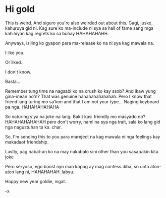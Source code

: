 <html>
<h1>Hi gold</h1>
  <body>
    <p>This is weird. And siguro you're also weirded out about this. Gagi, jusko, kahuruya gid ni. Kag sure ko ma-include ni sya sa hall of fame sang mga kahihiyan kag regrets ko sa buhay HAHAHAHAHH.</p>
    <p>Anyways, isiling ko gyapon para ma-release ko na ni sya kag mawala na.</p>
    <p>I like you.<p>
    <p>Or liked.</p>
    <p>I don't know.</p>
    <p>Basta...</p>
    <p>Remember tung time na nagsabi ko na crush ko kay ssob? And ikaw yung gina-mean no'n? That was genuine hahahahahahahah. Pero I know that friend lang turing mo sa'kon and that I am not your type... Naging keyboard pa nga. HAHAHAHAHAHA </p>
    <p>So naturing s'ya na joke na lang. Bakit kasi friendly mo masyado no? HAHAHAHAHAHAH pero don't worry, nami na sya nga trait, sala ko lang gid nga nagustuhan ta ka. char.</p>
    <p>So, I'm sending this to you para mareject na kag mawala ni nga feelings kay makadaot friendship. </p>
    <p>Lastly, pag nabal-an ko na may nakabalo sini other than you sasapakin kita. joke </p>
    <p>Pero seryoso, ego boost nyo man kapag ay mag confess diba, so unta aton-aton lang ni, HAHAHAHAH. labyu.</p>
    <p>Happy new year goldie, ingat.</p>
    <p>-x</p>
